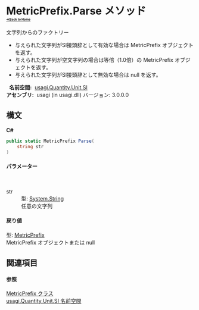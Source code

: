 # MetricPrefix.Parse メソッド <div style="font-size:30%"><a href="https://github.com/usagi/usagi.cs/blob/master/docs/Home.md">≪Back to Home</a></div> 

文字列からのファクトリー
&nbsp;<ul><li>与えられた文字列がSI接頭辞として有効な場合は MetricPrefix オブジェクトを返す。</li><li>与えられた文字列が空文字列の場合は等倍（1.0倍）の MetricPrefix オブジェクトを返す。</li><li>与えられた文字列がSI接頭辞として無効な場合は null を返す。</li></ul>&nbsp;
<strong>名前空間:</strong>
&nbsp;<a href="N_usagi_Quantity_Unit_SI.md">usagi.Quantity.Unit.SI</a><br /><strong>アセンブリ:</strong>
&nbsp;usagi (in usagi.dll) バージョン: 3.0.0.0

## 構文

**C#**<br />
``` C#
public static MetricPrefix Parse(
	string str
)
```


#### パラメーター
&nbsp;<dl><dt>str</dt><dd>型: <a href="http://msdn2.microsoft.com/ja-jp/library/s1wwdcbf" target="_blank">System.String</a><br />任意の文字列</dd></dl>

#### 戻り値
型: <a href="T_usagi_Quantity_Unit_SI_MetricPrefix.md">MetricPrefix</a><br />MetricPrefix オブジェクトまたは null

## 関連項目


#### 参照
<a href="T_usagi_Quantity_Unit_SI_MetricPrefix.md">MetricPrefix クラス</a><br /><a href="N_usagi_Quantity_Unit_SI.md">usagi.Quantity.Unit.SI 名前空間</a><br />